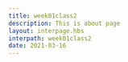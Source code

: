 ```yaml
---
title: week01class2
description: This is about page
layout: interpage.hbs
interpath: week01class2
date: 2021-03-16
---
```

